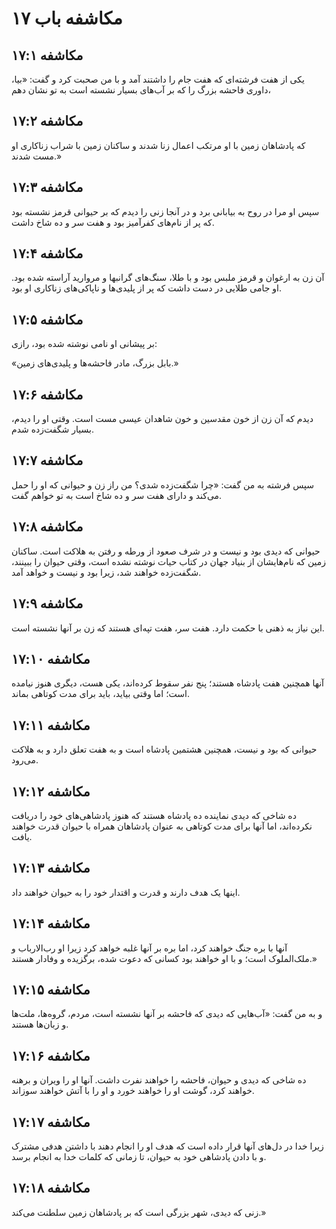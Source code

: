 # مکاشفه باب ۱۷

## مکاشفه ۱۷:۱

یکی از هفت فرشته‌ای که هفت جام را داشتند آمد و با من صحبت کرد و گفت: «بیا، داوری فاحشه بزرگ را که بر آب‌های بسیار نشسته است به تو نشان دهم،

## مکاشفه ۱۷:۲

که پادشاهان زمین با او مرتکب اعمال زنا شدند و ساکنان زمین با شراب زناکاری او مست شدند.»

## مکاشفه ۱۷:۳

سپس او مرا در روح به بیابانی برد و در آنجا زنی را دیدم که بر حیوانی قرمز نشسته بود که پر از نام‌های کفرآمیز بود و هفت سر و ده شاخ داشت.

## مکاشفه ۱۷:۴

آن زن به ارغوان و قرمز ملبس بود و با طلا، سنگ‌های گرانبها و مروارید آراسته شده بود. او جامی طلایی در دست داشت که پر از پلیدی‌ها و ناپاکی‌های زناکاری او بود.

## مکاشفه ۱۷:۵

بر پیشانی او نامی نوشته شده بود، رازی:

«بابل بزرگ، مادر فاحشه‌ها و پلیدی‌های زمین.»

## مکاشفه ۱۷:۶

دیدم که آن زن از خون مقدسین و خون شاهدان عیسی مست است. وقتی او را دیدم، بسیار شگفت‌زده شدم.

## مکاشفه ۱۷:۷

سپس فرشته به من گفت: «چرا شگفت‌زده شدی؟ من راز زن و حیوانی که او را حمل می‌کند و دارای هفت سر و ده شاخ است به تو خواهم گفت.

## مکاشفه ۱۷:۸

حیوانی که دیدی بود و نیست و در شرف صعود از ورطه و رفتن به هلاکت است. ساکنان زمین که نام‌هایشان از بنیاد جهان در کتاب حیات نوشته نشده است، وقتی حیوان را ببینند، شگفت‌زده خواهند شد، زیرا بود و نیست و خواهد آمد.

## مکاشفه ۱۷:۹

این نیاز به ذهنی با حکمت دارد. هفت سر، هفت تپه‌ای هستند که زن بر آنها نشسته است.

## مکاشفه ۱۷:۱۰

آنها همچنین هفت پادشاه هستند؛ پنج نفر سقوط کرده‌اند، یکی هست، دیگری هنوز نیامده است؛ اما وقتی بیاید، باید برای مدت کوتاهی بماند.

## مکاشفه ۱۷:۱۱

حیوانی که بود و نیست، همچنین هشتمین پادشاه است و به هفت تعلق دارد و به هلاکت می‌رود.

## مکاشفه ۱۷:۱۲

ده شاخی که دیدی نماینده ده پادشاه هستند که هنوز پادشاهی‌های خود را دریافت نکرده‌اند، اما آنها برای مدت کوتاهی به عنوان پادشاهان همراه با حیوان قدرت خواهند یافت.

## مکاشفه ۱۷:۱۳

اینها یک هدف دارند و قدرت و اقتدار خود را به حیوان خواهند داد.

## مکاشفه ۱۷:۱۴

آنها با بره جنگ خواهند کرد، اما بره بر آنها غلبه خواهد کرد زیرا او رب‌الارباب و ملک‌الملوک است؛ و با او خواهند بود کسانی که دعوت شده، برگزیده و وفادار هستند.»

## مکاشفه ۱۷:۱۵

و به من گفت: «آب‌هایی که دیدی که فاحشه بر آنها نشسته است، مردم، گروه‌ها، ملت‌ها و زبان‌ها هستند.

## مکاشفه ۱۷:۱۶

ده شاخی که دیدی و حیوان، فاحشه را خواهند نفرت داشت. آنها او را ویران و برهنه خواهند کرد، گوشت او را خواهند خورد و او را با آتش خواهند سوزاند.

## مکاشفه ۱۷:۱۷

زیرا خدا در دل‌های آنها قرار داده است که هدف او را انجام دهند با داشتن هدفی مشترک و با دادن پادشاهی خود به حیوان، تا زمانی که کلمات خدا به انجام برسد.

## مکاشفه ۱۷:۱۸

زنی که دیدی، شهر بزرگی است که بر پادشاهان زمین سلطنت می‌کند.»
